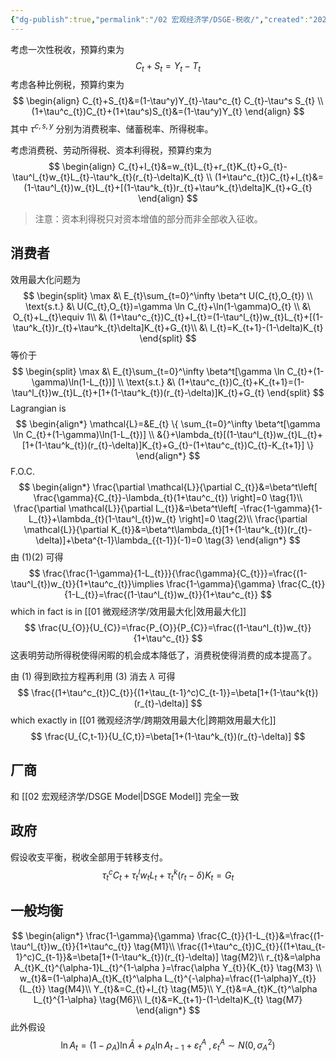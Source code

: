 ```yaml
---
{"dg-publish":true,"permalink":"/02 宏观经济学/DSGE-税收/","created":"2023-06-18T16:33:15.507+08:00","updated":"2024-03-31T20:29:32.657+08:00"}
---
```


考虑一次性税收，预算约束为
$$
C_t+S_t=Y_t-T_t
$$
考虑各种比例税，预算约束为
$$
\begin{align}
C_{t}+S_{t}&=(1-\tau^y)Y_{t}-\tau^c_{t} C_{t}-\tau^s S_{t} \\
(1+\tau^c_{t})C_{t}+(1+\tau^s)S_{t}&=(1-\tau^y)Y_{t}
\end{align}
$$
其中 $\tau^{c,s,y}$ 分别为消费税率、储蓄税率、所得税率。

考虑消费税、劳动所得税、资本利得税，预算约束为
$$
\begin{align}
C_{t}+I_{t}&=w_{t}L_{t}+r_{t}K_{t}+G_{t}-\tau^l_{t}w_{t}L_{t}-\tau^k_{t}(r_{t}-\delta)K_{t} \\
(1+\tau^c_{t})C_{t}+I_{t}&=(1-\tau^l_{t})w_{t}L_{t}+[(1-\tau^k_{t})r_{t}+\tau^k_{t}\delta]K_{t}+G_{t}
\end{align}
$$
> 注意：资本利得税只对资本增值的部分而非全部收入征收。

## 消费者

效用最大化问题为
$$
\begin{split}
\max &\ E_{t}\sum_{t=0}^\infty \beta^t U(C_{t},O_{t}) \\
\text{s.t.} &\ U(C_{t},O_{t})=\gamma \ln C_{t}+\ln(1-\gamma)O_{t} \\
&\ O_{t}+L_{t}\equiv 1\\
&\ (1+\tau^c_{t})C_{t}+I_{t}=(1-\tau^l_{t})w_{t}L_{t}+[(1-\tau^k_{t})r_{t}+\tau^k_{t}\delta]K_{t}+G_{t}\\
&\ I_{t}=K_{t+1}-(1-\delta)K_{t}
\end{split}
$$
等价于
$$
\begin{split}
\max &\ E_{t}\sum_{t=0}^\infty \beta^t[\gamma \ln C_{t}+(1-\gamma)\ln(1-L_{t})] \\
\text{s.t.} &\ (1+\tau^c_{t})C_{t}+K_{t+1}=(1-\tau^l_{t})w_{t}L_{t}+[1+(1-\tau^k_{t})(r_{t}-\delta)]K_{t}+G_{t}
\end{split}
$$
Lagrangian is
$$
\begin{align*}
\mathcal{L}=&E_{t} \{ \sum_{t=0}^\infty \beta^t[\gamma \ln C_{t}+(1-\gamma)\ln(1-L_{t})] \\
&{}+\lambda_{t}[(1-\tau^l_{t})w_{t}L_{t}+[1+(1-\tau^k_{t})(r_{t}-\delta)]K_{t}+G_{t}-(1+\tau^c_{t})C_{t}-K_{t+1}] \}
\end{align*}
$$
F.O.C.
$$
\begin{align*}
\frac{\partial \mathcal{L}}{\partial C_{t}}&=\beta^t\left[ \frac{\gamma}{C_{t}}-\lambda_{t}(1+\tau^c_{t}) \right]=0 \tag{1}\\
\frac{\partial \mathcal{L}}{\partial L_{t}}&=\beta^t\left[ -\frac{1-\gamma}{1-L_{t}}+\lambda_{t}(1-\tau^l_{t})w_{t} \right]=0 \tag{2}\\
\frac{\partial \mathcal{L}}{\partial K_{t}}&=\beta^t\lambda_{t}[1+(1-\tau^k_{t})(r_{t}-\delta)]+\beta^{t-1}\lambda_{{t-1}}(-1)=0 \tag{3}
\end{align*}
$$
由 $(1)(2)$ 可得
$$
\frac{\frac{1-\gamma}{1-L_{t}}}{\frac{\gamma}{C_{t}}}=\frac{(1-\tau^l_{t})w_{t}}{1+\tau^c_{t}}\implies \frac{1-\gamma}{\gamma} \frac{C_{t}}{1-L_{t}}=\frac{(1-\tau^l_{t})w_{t}}{1+\tau^c_{t}}
$$
which in fact is in [[01 微观经济学/效用最大化\|效用最大化]]
$$
\frac{U_{O}}{U_{C}}=\frac{P_{O}}{P_{C}}=\frac{(1-\tau^l_{t})w_{t}}{1+\tau^c_{t}}
$$
这表明劳动所得税使得闲暇的机会成本降低了，消费税使得消费的成本提高了。

由 $(1)$ 得到欧拉方程再利用 $(3)$ 消去 $\lambda$ 可得
$$
\frac{(1+\tau^c_{t})C_{t}}{(1+\tau_{t-1}^c)C_{t-1}}=\beta[1+(1-\tau^k{t})(r_{t}-\delta)]
$$
which exactly in [[01 微观经济学/跨期效用最大化\|跨期效用最大化]]
$$
\frac{U_{C,t-1}}{U_{C,t}}=\beta[1+(1-\tau^k_{t})(r_{t}-\delta)]
$$
## 厂商

和 [[02 宏观经济学/DSGE Model\|DSGE Model]] 完全一致

## 政府

假设收支平衡，税收全部用于转移支付。
$$
\tau^c_{t}C_{t}+\tau^l_{t}w_{t}L_{t}+\tau^k_{t}(r_{t}-\delta)K_{t}=G_{t}
$$
## 一般均衡

$$
\begin{align*}
\frac{1-\gamma}{\gamma} \frac{C_{t}}{1-L_{t}}&=\frac{(1-\tau^l_{t})w_{t}}{1+\tau^c_{t}} \tag{M1}\\
\frac{(1+\tau^c_{t})C_{t}}{(1+\tau_{t-1}^c)C_{t-1}}&=\beta[1+(1-\tau^k_{t})(r_{t}-\delta)] \tag{M2}\\
r_{t}&=\alpha A_{t}K_{t}^{\alpha-1}L_{t}^{1-\alpha }=\frac{\alpha Y_{t}}{K_{t}} \tag{M3} \\
w_{t}&=(1-\alpha)A_{t}K_{t}^\alpha L_{t}^{-\alpha}=\frac{(1-\alpha)Y_{t}}{L_{t}} \tag{M4}\\
Y_{t}&=C_{t}+I_{t} \tag{M5}\\
Y_{t}&=A_{t}K_{t}^\alpha L_{t}^{1-\alpha} \tag{M6}\\
I_{t}&=K_{t+1}-(1-\delta)K_{t} \tag{M7}
\end{align*}
$$
此外假设
$$
\ln A_{t}=(1-\rho_{A})\ln \bar{A}+\rho_{A}\ln A_{t-1}+\varepsilon_{t}^A\ ,\varepsilon_{t}^A\sim N(0,\sigma_{A}^{2})
$$


